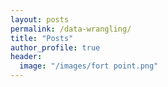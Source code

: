 ```yaml
---
layout: posts
permalink: /data-wrangling/
title: "Posts"
author_profile: true
header:
  image: "/images/fort point.png"
---
```



